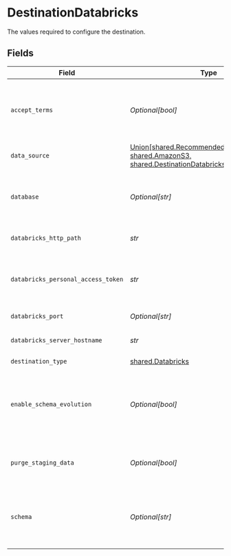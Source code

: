 # DestinationDatabricks

The values required to configure the destination.


## Fields

| Field                                                                                                                                                | Type                                                                                                                                                 | Required                                                                                                                                             | Description                                                                                                                                          | Example                                                                                                                                              |
| ---------------------------------------------------------------------------------------------------------------------------------------------------- | ---------------------------------------------------------------------------------------------------------------------------------------------------- | ---------------------------------------------------------------------------------------------------------------------------------------------------- | ---------------------------------------------------------------------------------------------------------------------------------------------------- | ---------------------------------------------------------------------------------------------------------------------------------------------------- |
| `accept_terms`                                                                                                                                       | *Optional[bool]*                                                                                                                                     | :heavy_minus_sign:                                                                                                                                   | You must agree to the Databricks JDBC Driver <a href="https://databricks.com/jdbc-odbc-driver-license">Terms & Conditions</a> to use this connector. |                                                                                                                                                      |
| `data_source`                                                                                                                                        | [Union[shared.RecommendedManagedTables, shared.AmazonS3, shared.DestinationDatabricksAzureBlobStorage]](../../models/shared/datasource.md)           | :heavy_check_mark:                                                                                                                                   | Storage on which the delta lake is built.                                                                                                            |                                                                                                                                                      |
| `database`                                                                                                                                           | *Optional[str]*                                                                                                                                      | :heavy_minus_sign:                                                                                                                                   | The name of the catalog. If not specified otherwise, the "hive_metastore" will be used.                                                              |                                                                                                                                                      |
| `databricks_http_path`                                                                                                                               | *str*                                                                                                                                                | :heavy_check_mark:                                                                                                                                   | Databricks Cluster HTTP Path.                                                                                                                        | sql/protocolvx/o/1234567489/0000-1111111-abcd90                                                                                                      |
| `databricks_personal_access_token`                                                                                                                   | *str*                                                                                                                                                | :heavy_check_mark:                                                                                                                                   | Databricks Personal Access Token for making authenticated requests.                                                                                  | dapi0123456789abcdefghij0123456789AB                                                                                                                 |
| `databricks_port`                                                                                                                                    | *Optional[str]*                                                                                                                                      | :heavy_minus_sign:                                                                                                                                   | Databricks Cluster Port.                                                                                                                             | 443                                                                                                                                                  |
| `databricks_server_hostname`                                                                                                                         | *str*                                                                                                                                                | :heavy_check_mark:                                                                                                                                   | Databricks Cluster Server Hostname.                                                                                                                  | abc-12345678-wxyz.cloud.databricks.com                                                                                                               |
| `destination_type`                                                                                                                                   | [shared.Databricks](../../models/shared/databricks.md)                                                                                               | :heavy_check_mark:                                                                                                                                   | N/A                                                                                                                                                  |                                                                                                                                                      |
| `enable_schema_evolution`                                                                                                                            | *Optional[bool]*                                                                                                                                     | :heavy_minus_sign:                                                                                                                                   | Support schema evolution for all streams. If "false", the connector might fail when a stream's schema changes.                                       |                                                                                                                                                      |
| `purge_staging_data`                                                                                                                                 | *Optional[bool]*                                                                                                                                     | :heavy_minus_sign:                                                                                                                                   | Default to 'true'. Switch it to 'false' for debugging purpose.                                                                                       |                                                                                                                                                      |
| `schema`                                                                                                                                             | *Optional[str]*                                                                                                                                      | :heavy_minus_sign:                                                                                                                                   | The default schema tables are written. If not specified otherwise, the "default" will be used.                                                       | default                                                                                                                                              |